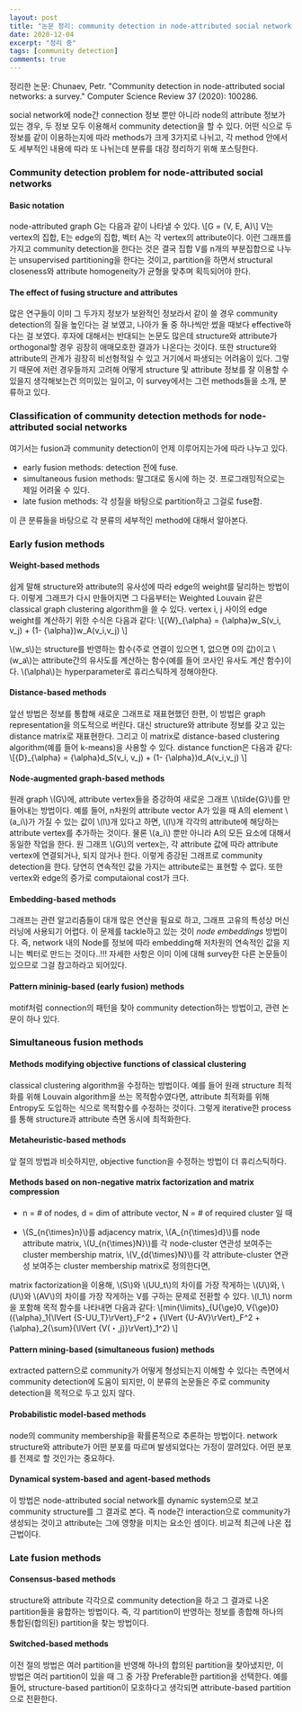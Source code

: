 ```yaml
---
layout: post
title: "논문 정리: community detection in node-attributed social network"
date: 2020-12-04
excerpt: "정리 중"
tags: [community detection]
comments: true
---
```


정리한 논문: Chunaev, Petr. "Community detection in node-attributed social networks: a survey." Computer Science Review 37 (2020): 100286.

social network에 node간 connection 정보 뿐만 아니라 node의 attribute 정보가 있는 경우, 두 정보 모두 이용해서 community detection을 할 수 있다. 
어떤 식으로 두 정보를 같이 이용하는지에 따라 methods가 크게 3가지로 나뉘고, 각 method 안에서도 세부적인 내용에 따라 또 나뉘는데 분류를 대강 정리하기 위해 포스팅한다.


### Community detection problem for node-attributed social networks

#### Basic notation
node-attributed graph G는 다음과 같이 나타낼 수 있다.
\\[G = (V, E, A)\\]
V는 vertex의 집합, E는 edge의 집합, 벡터 A는 각 vertex의 attribute이다.
이런 그래프를 가지고 community detection을 한다는 것은 결국 집합 V를 n개의 부분집합으로 나누는 unsupervised partitioning을 한다는 것이고, partition을 하면서 structural closeness와 attribute homogeneity가 균형을 맞추며 획득되어야 한다.

#### The effect of fusing structure and attributes
많은 연구들이 이미 그 두가지 정보가 보완적인 정보라서 같이 쓸 경우 community detection의 질을 높인다는 걸 보였고, 나아가 둘 중 하나씩만 썼을 때보다 effective하다는 걸 보였다. 
후자에 대해서는 반대되는 논문도 많은데 structure와 attribute가 orthogonal할 경우 굉장히 애매모호한 결과가 나온다는 것이다. 또한 structure와 attribute의 관계가 굉장히 비선형적일 수 있고 거기에서 파생되는 어려움이 있다.
그렇기 때문에 저런 경우들까지 고려해 어떻게 structure 및 attribute 정보를 잘 이용할 수 있을지 생각해보는건 의미있는 일이고, 이 survey에서는 그런 methods들을 소개, 분류하고 있다.


### Classification of community detection methods for node-attributed social networks
여기서는 fusion과 community detection이 언제 이루어지는가에 따라 나누고 있다.
- early fusion methods: detection 전에 fuse.
- simultaneous fusion methods: 말그대로 동시에 하는 것. 프로그래밍적으로는 제일 어려울 수 있다.
- late fusion methods: 각 성질을 바탕으로 partition하고 그걸로 fuse함.

이 큰 분류들을 바탕으로 각 분류의 세부적인 method에 대해서 알아본다.


### Early fusion methods

#### Weight-based methods
쉽게 말해 structure와 attribute의 유사성에 따라 edge의 weight를 달리하는 방법이다. 이렇게 그래프가 다시 만들어지면 그 다음부터는 Weighted Louvain 같은 classical graph clustering algorithm을 쓸 수 있다.
vertex i, j 사이의 edge weight를 계산하기 위한 수식은 다음과 같다:
 \\[{W}_{\alpha} = {\alpha}w_S(v_i, v_j) + (1- {\alpha})w_A(v_i,v_j) \\]
 
\\(w_s\\)는  structure를 반영하는 함수(주로 연결이 있으면 1, 없으면 0의 값)이고 \\(w_a\\)는 attribute간의 유사도를 계산하는 함수(예를 들어 코사인 유사도 계산 함수)이다.
\\(\alpha\\)는 hyperparameter로 휴리스틱하게 정해야한다.

#### Distance-based methods
앞선 방법은 정보를 통합해 새로운 그래프로 재표현했던 한편, 이 방법은 graph representation을 의도적으로 버린다. 대신 structure와 attribute 정보를 갖고 있는 distance matrix로 재표현한다.
그리고 이 matrix로 distance-based clustering algorithm(예를 들어 k-means)을 사용할 수 있다.
distance function은 다음과 같다:
 \\[{D}_{\alpha} = {\alpha}d_S(v_i, v_j) + (1- {\alpha})d_A(v_i,v_j) \\]
 
#### Node-augmented graph-based methods
원래 graph \\(G\\)에, attribute vertex들을 증강하여 새로운 그래프 \\(\tilde{G}\\)를 만들어내는 방법이다.
예를 들어, n차원의 attribute vector A가 있을 때 A의 element \\(a_i\\)가 가질 수 있는 값이 \\(l\\)개 있다고 하면, \\(l\\)개 각각의 attribute에 해당하는 attribute vertex를 추가하는 것이다.
물론 \\(a_i\\) 뿐만 아니라 A의 모든 요소에 대해서 동일한 작업을 한다. 원 그래프 \\(G\\)의 vertex는, 각 attribute 값에 따라 attribute vertex에 연결되거나, 되지 않거나 한다.
이렇게 증강된 그래프로 community detection을 한다. 
당연히 연속적인 값을 가지는 attribute로는 표현할 수 없다. 또한 vertex와 edge의 증가로 computaional cost가 크다.

#### Embedding-based methods
그래프는 관련 알고리즘들이 대개 많은 연산을 필요로 하고, 그래프 고유의 특성상 머신러닝에 사용되기 어렵다. 
이 문제를 tackle하고 있는 것이 *node embeddings* 방법이다. 즉, network 내의 Node를 정보에 따라 embedding해 저차원의 연속적인 값을 지니는 벡터로 만드는 것이다..!!!
자세한 사항은 이미 이에 대해 survey한 다른 논문들이 있으므로 그걸 참고하라고 되어있다.

#### Pattern mininig-based (early fusion) methods
motif처럼 connection의 패턴을 찾아 community detection하는 방법이고, 관련 논문이 하나 있다. 


### Simultaneous fusion methods

#### Methods modifying objective functions of classical clustering
classical clustering algorithm을 수정하는 방법이다. 예를 들어 원래 structure 최적화를 위해 Louvain algorithm을 쓰는 목적함수였다면, attribute 최적화를 위해 Entropy도 도입하는 식으로 목적함수를 수정하는 것이다. 그렇게 iterative한 process를 통해 structure과 attribute 측면 동시에 최적화한다.

#### Metaheuristic-based methods
앞 절의 방법과 비슷하지만, objective function을 수정하는 방법이 더 휴리스틱하다.

#### Methods based on non-negative matrix factorization and matrix compression
- n = # of nodes, d = dim of attribute vector, N = # of required cluster 일 때 


- \\(S_{n{\times}n}\\)를 adjacency matrix, \\(A_{n{\times}d}\\)를 node attribute matrix, \\(U_{n{\times}N}\\)를 각 node-cluster 연관성 보여주는 cluster membership matrix, \\(V_{d{\times}N}\\)를 각 attribute-cluster 연관성 보여주는 cluster membership matrix로 정의한다면,

matrix factorization을 이용해, \\(S\\)와 \\(UU_t\\)의 차이를 가장 작게하는 \\(U\\)와, \\(U\\)와 \\(AV\\)의 차이를 가장 작게하는 V를 구하는 문제로 전환할 수 있다.
\\(l_1\\) norm을 포함해 목적 함수를 나타내면 다음과 같다:
\\[min{\limits}_{U{\ge}0, V{\ge}0}({\alpha}_1{\lVert {S-UU_T}\rVert}_F^2 + {\lVert {U-AV}\rVert}_F^2 + {\alpha}_2{\sum}{\lVert {V(・,j)}\rVert}_1^2) \\] 

#### Pattern mining-based (simultaneous fusion) methods
extracted pattern으로 community가 어떻게 형성되는지 이해할 수 있다는 측면에서 community detection에 도움이 되지만, 이 분류의 논문들은 주로 community detection을 목적으로 두고 있지 않다.

#### Probabilistic model-based methods
node의 community membership을 확률론적으로 추론하는 방법이다. network structure와 attribute가 어떤 분포를 따르며 발생되었다는 가정이 깔려있다.
어떤 분포를 전제로 할 것인가는 중요하다. 

#### Dynamical system-based and agent-based methods
이 방법은 node-attributed social network를 dynamic system으로 보고 community structure를 그 결과로 본다. 즉 node간 interaction으로 community가 생성되는 것이고 attribute는 그에 영향을 미치는 요소인 셈이다. 비교적 최근에 나온 접근법이다.


### Late fusion methods

#### Consensus-based methods
structure와 attribute 각각으로 community detection을 하고 그 결과로 나온 partition들을 융합하는 방법이다. 즉, 각 partition이 반영하는 정보를 종합해 하나의 통합된(합의된) partition을 찾는 방법이다. 

#### Switched-based methods
이전 절의 방법은 여러 partition을 반영해 하나의 합의된 partition을 찾아냈지만, 이 방법은 여러 partition이 있을 때 그 중 가장 Preferable한 partition을 선택한다. 예를 들어, structure-based partition이 모호하다고 생각되면 attribute-based partition으로 전환한다.
